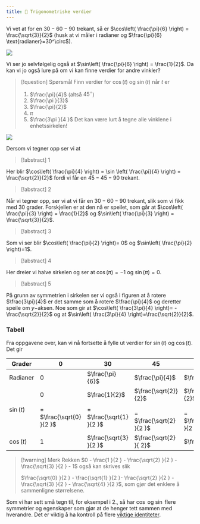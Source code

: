```yaml
---
title: 📄 Trigonometriske verdier
---
```


Vi vet at for en $30-60-90$ trekant, så er $\cos\left( \frac{\pi}{6} \right) = \frac{\sqrt{3}}{2}$ (husk at vi måler i radianer og $\frac{\pi}{6} \text{radianer}=30^\circ$).

![](Files/shapes%20at%2024-08-07%2013.56.09.svg)

Vi ser jo selvfølgelig også at $\sin\left( \frac{\pi}{6} \right) = \frac{1}{2}$. Da kan vi jo også lure på om vi kan finne verdier for andre vinkler?

> [!question] Spørsmål 
> Finn verdier for $\cos (t)$ og $\sin (t)$ når $t$ er
> 1. $\frac{\pi}{4}$ (altså $45^\circ$)
> 2. $\frac{\pi }{3}$
> 3. $\frac{\pi}{2}$
> 4. $\pi$
> 5. $\frac{3\pi }{4 }$
> Det kan være lurt å tegne alle vinklene i enhetssirkelen!

![](Files/shapes%20at%2024-08-07%2014.14.50.svg)

Dersom vi tegner opp ser vi at

> [!abstract] 1
> 

Her blir $\cos\left( \frac{\pi}{4} \right) = \sin \left( \frac{\pi}{4} \right) = \frac{\sqrt{2}}{2}$ fordi vi får en $45-45-90$ trekant.

> [!abstract] 2
> 

Når vi tegner opp, ser vi at vi får en $30-60-90$ trekant, slik som vi fikk med $30$ grader. Forskjellen er at den nå er speilet, som går at $\cos\left( \frac{\pi}{3} \right) = \frac{1}{2}$ og $\sin\left( \frac{\pi}{3} \right) = \frac{\sqrt{3}}{2}$.

> [!abstract] 3
> 

Som vi ser blir $\cos\left( \frac{\pi}{2} \right)= 0$ og $\sin\left( \frac{\pi}{2} \right)=1$.

> [!abstract] 4
> 

Her dreier vi halve sirkelen og ser at $\cos(\pi)=-1$ og $\sin(\pi)= 0$. 

> [!abstract] 5
> 

På grunn av symmetrien i sirkelen ser vi også i figuren at å rotere $\frac{3\pi}{4}$ er det samme som å rotere $\frac{\pi}{4}$ og deretter speile om $y-$aksen. Noe som gir at $\cos\left( \frac{3\pi}{4} \right)= -\frac{\sqrt{2}}{2}$ og at $\sin\left( \frac{3\pi}{4} \right)=\frac{\sqrt{2}}{2}$.

### Tabell

Fra oppgavene over, kan vi nå fortsette å fylle ut verdier for $\sin (t)$ og $\cos (t)$. Det gir

| Grader     | 0                                        | 30                                                   | 45                                                      | 60                                                      | 90                                     | 120                    | ... |
| ---------- | ---------------------------------------- | ---------------------------------------------------- | ------------------------------------------------------- | ------------------------------------------------------- | -------------------------------------- | ---------------------- | --- |
| Radianer   | 0                                        | $\frac{\pi}{6}$                                      | $\frac{\pi}{4}$                                         | $\frac{\pi}{3}$                                         | $\frac{\pi}{2}$                        | $\frac{2\pi}{3}$       |     |
| $\sin (t)$ | 0<br><br>=<br>$\frac{\sqrt{0} }{2 }$<br> | $\frac{1}{2}$<br><br>=<br>$\frac{\sqrt{1} }{2 }$<br> | $\frac{\sqrt{2}}{2}$<br><br>=<br>$\frac{\sqrt{2} }{2 }$ | $\frac{\sqrt{3}}{2}$<br><br>=<br>$\frac{\sqrt{3} }{2 }$ | $1$<br><br>=<br>$\frac{\sqrt{4} }{2 }$ | $\frac{\sqrt{3} }{2 }$ |     |
| $\cos (t)$ | 1                                        | $\frac{\sqrt{3} }{2 }$                               | $\frac{\sqrt{2} }{ 2}$                                  | $\frac{1}{2}$                                           | $0$                                    | $-\frac{1 }{2 }$       |     |

> [!warning] Merk 
> Rekken $0 - \frac{1 }{2 } - \frac{\sqrt{2} }{2 } - \frac{\sqrt{3} }{2 } - 1$ også kan skrives slik
>
> $\frac{\sqrt{0} }{2 } - \frac{\sqrt{1} }{2 }- \frac{\sqrt{2} }{2 } - \frac{\sqrt{3} }{2 } - \frac{\sqrt{4} }{2 }$, som gjør det enklere å sammenligne størrelsene.

Som vi har sett små tegn til, for eksempel i 2., så har $\cos$ og $\sin$ flere symmetrier og egenskaper som gjør at de henger tett sammen med hverandre. Det er viktig å ha kontroll på flere [viktige identiteter](Kapittel%200%20-%20innledende%20kapittel/5.4%20Viktige%20identiteter.md).

